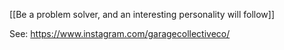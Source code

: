 [[Be a problem solver, and an interesting personality will follow]]

See: https://www.instagram.com/garagecollectiveco/
